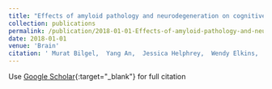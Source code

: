 ```yaml
---
title: "Effects of amyloid pathology and neurodegeneration on cognitive change in cognitively normal adults"
collection: publications
permalink: /publication/2018-01-01-Effects-of-amyloid-pathology-and-neurodegeneration-on-cognitive-change-in-cognitively-normal-adults
date: 2018-01-01
venue: 'Brain'
citation: ' Murat Bilgel,  Yang An,  Jessica Helphrey,  Wendy Elkins,  Gabriela Gomez,  Dean Wong,  Christos Davatzikos,  Luigi Ferrucci,  Susan Resnick, &quot;Effects of amyloid pathology and neurodegeneration on cognitive change in cognitively normal adults.&quot; Brain, 2018.'
---
```

Use [Google Scholar](https://scholar.google.com/scholar?q=Effects+of+amyloid+pathology+and+neurodegeneration+on+cognitive+change+in+cognitively+normal+adults){:target="_blank"} for full citation